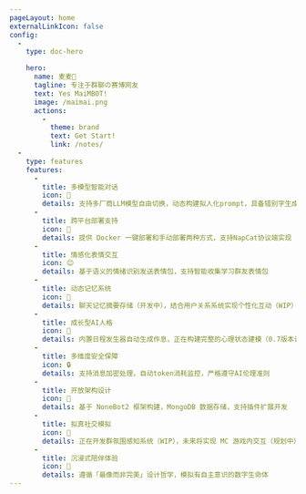 ```yaml
---
pageLayout: home
externalLinkIcon: false
config:
  -
    type: doc-hero

    hero:
      name: 麦麦🤖
      tagline: 专注于群聊の赛博网友
      text: Yes MaiMBOT!
      image: /maimai.png      
      actions:
        -
          theme: brand
          text: Get Start!
          link: /notes/
  -
    type: features
    features:
      -
        title: 多模型智能对话
        icon: 💬
        details: 支持多厂商LLM模型自由切换，动态构建拟人化prompt，具备错别字生成和多条回复特性
      -
        title: 跨平台部署支持
        icon: 🐳
        details: 提供 Docker 一键部署和手动部署两种方式，支持NapCat协议端实现
      -
        title: 情感化表情交互
        icon: 😊
        details: 基于语义的情绪识别发送表情包，支持智能收集学习群友表情包
      -
        title: 动态记忆系统
        icon: 🧠
        details: 聊天记忆摘要存储（开发中），结合用户关系系统实现个性化互动（WIP）
      -
        title: 成长型AI人格
        icon: 🤖
        details: 内置日程发生器自动生成作息，正在构建完整的心理状态建模（0.7版本计划）
      -
        title: 多维度安全保障
        icon: 🔒
        details: 支持消息加密处理，自动token消耗监控，严格遵守AI伦理准则
      -
        title: 开放架构设计
        icon: 🧩
        details: 基于 NoneBot2 框架构建，MongoDB 数据存储，支持插件扩展开发
      -
        title: 拟真社交模拟
        icon: 👥
        details: 正在开发群氛围感知系统（WIP），未来将实现 MC 游戏内交互（规划中）
      -
        title: 沉浸式陪伴体验
        icon: 🌟
        details: 遵循「最像而非完美」设计哲学，模拟有自主意识的数字生命体
---
```

